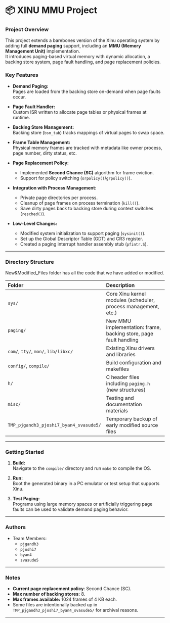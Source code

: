 # 📦 XINU MMU Project

### Project Overview

This project extends a barebones version of the Xinu operating system by adding full **demand paging** support, including an **MMU (Memory Management Unit)** implementation.  
It introduces paging-based virtual memory with dynamic allocation, a backing store system, page fault handling, and page replacement policies.

### Key Features

- **Demand Paging:**  
  Pages are loaded from the backing store on-demand when page faults occur.
  
- **Page Fault Handler:**  
  Custom ISR written to allocate page tables or physical frames at runtime.
  
- **Backing Store Management:**  
  Backing store (`bsm_tab`) tracks mappings of virtual pages to swap space.

- **Frame Table Management:**  
  Physical memory frames are tracked with metadata like owner process, page number, dirty status, etc.

- **Page Replacement Policy:**  
  - Implemented **Second Chance (SC)** algorithm for frame eviction.
  - Support for policy switching (`srpolicy()`/`grpolicy()`).

- **Integration with Process Management:**  
  - Private page directories per process.
  - Cleanup of page frames on process termination (`kill()`).
  - Save dirty pages back to backing store during context switches (`resched()`).

- **Low-Level Changes:**  
  - Modified system initialization to support paging (`sysinit()`).
  - Set up the Global Descriptor Table (GDT) and CR3 register.
  - Created a paging interrupt handler assembly stub (`pfintr.S`).

---

### Directory Structure

New&Modified_Files folder has all the code that we have added or modified.

| Folder | Description |
|:---|:---|
| `sys/` | Core Xinu kernel modules (scheduler, process management, etc.) |
| `paging/` | New MMU implementation: frame, backing store, page fault handling |
| `com/`, `tty/`, `mon/`, `lib/libxc/` | Existing Xinu drivers and libraries |
| `config/`, `compile/` | Build configuration and makefiles |
| `h/` | C header files including `paging.h` (new structures) |
| `misc/` | Testing and documentation materials |
| `TMP_pjgandh3_pjoshi7_byan4_svasude5/` | Temporary backup of early modified source files |

---

### Getting Started

1. **Build:**  
   Navigate to the `compile/` directory and run `make` to compile the OS.

2. **Run:**  
   Boot the generated binary in a PC emulator or test setup that supports Xinu.

3. **Test Paging:**  
   Programs using large memory spaces or artificially triggering page faults can be used to validate demand paging behavior.

---

### Authors

- Team Members:  
  - `pjgandh3`
  - `pjoshi7`
  - `byan4`
  - `svasude5`

---

### Notes

- **Current page replacement policy**: Second Chance (SC).
- **Max number of backing stores:** 8.
- **Max frames available:** 1024 frames of 4 KB each.
- Some files are intentionally backed up in `TMP_pjgandh3_pjoshi7_byan4_svasude5/` for archival reasons.

---
